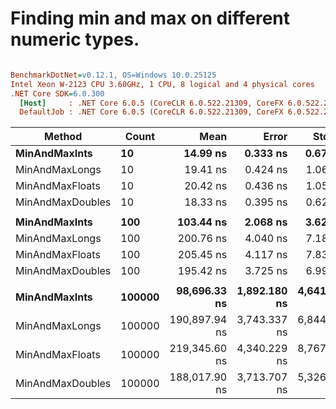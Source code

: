 # Finding min and max on different numeric types.

``` ini

BenchmarkDotNet=v0.12.1, OS=Windows 10.0.25125
Intel Xeon W-2123 CPU 3.60GHz, 1 CPU, 8 logical and 4 physical cores
.NET Core SDK=6.0.300
  [Host]     : .NET Core 6.0.5 (CoreCLR 6.0.522.21309, CoreFX 6.0.522.21309), X64 RyuJIT
  DefaultJob : .NET Core 6.0.5 (CoreCLR 6.0.522.21309, CoreFX 6.0.522.21309), X64 RyuJIT


```
|           Method |  Count |          Mean |        Error |       StdDev | Ratio | RatioSD |
|----------------- |------- |--------------:|-------------:|-------------:|------:|--------:|
|    **MinAndMaxInts** |     **10** |      **14.99 ns** |     **0.333 ns** |     **0.672 ns** |  **1.00** |    **0.00** |
|   MinAndMaxLongs |     10 |      19.41 ns |     0.424 ns |     1.063 ns |  1.29 |    0.09 |
|  MinAndMaxFloats |     10 |      20.42 ns |     0.436 ns |     1.052 ns |  1.36 |    0.10 |
| MinAndMaxDoubles |     10 |      18.33 ns |     0.395 ns |     0.626 ns |  1.22 |    0.07 |
|                  |        |               |              |              |       |         |
|    **MinAndMaxInts** |    **100** |     **103.44 ns** |     **2.068 ns** |     **3.621 ns** |  **1.00** |    **0.00** |
|   MinAndMaxLongs |    100 |     200.76 ns |     4.040 ns |     7.181 ns |  1.94 |    0.10 |
|  MinAndMaxFloats |    100 |     205.45 ns |     4.117 ns |     7.834 ns |  2.00 |    0.09 |
| MinAndMaxDoubles |    100 |     195.42 ns |     3.725 ns |     6.996 ns |  1.89 |    0.11 |
|                  |        |               |              |              |       |         |
|    **MinAndMaxInts** | **100000** |  **98,696.33 ns** | **1,892.180 ns** | **4,641.550 ns** |  **1.00** |    **0.00** |
|   MinAndMaxLongs | 100000 | 190,897.94 ns | 3,743.337 ns | 6,844.904 ns |  1.95 |    0.13 |
|  MinAndMaxFloats | 100000 | 219,345.60 ns | 4,340.229 ns | 8,767.476 ns |  2.23 |    0.14 |
| MinAndMaxDoubles | 100000 | 188,017.90 ns | 3,713.707 ns | 5,326.087 ns |  1.92 |    0.11 |

